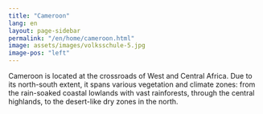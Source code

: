 ```yaml
---
title: "Cameroon"
lang: en
layout: page-sidebar
permalink: "/en/home/cameroon.html"
image: assets/images/volksschule-5.jpg
image-pos: "left"
---
```


Cameroon is located at the crossroads of West and Central Africa. Due to its north-south extent, it spans various vegetation and climate zones: from the rain-soaked coastal lowlands with vast rainforests, through the central highlands, to the desert-like dry zones in the north.